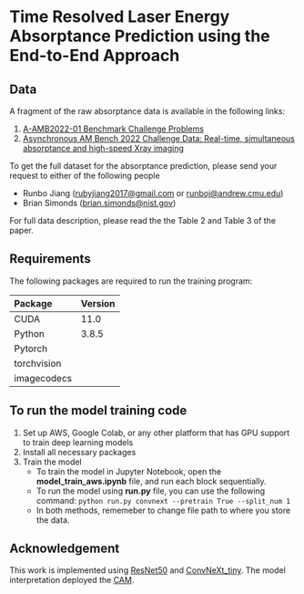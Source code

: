 # Time Resolved Laser Energy Absorptance Prediction using the End-to-End Approach

## Data
A fragment of the raw absorptance data is available in the following links:
1. [A-AMB2022-01 Benchmark Challenge Problems](https://www.nist.gov/ambench/amb2022-01-benchmark-challenge-problems)
2. [Asynchronous AM Bench 2022 Challenge Data: Real-time, simultaneous absorptance and high-speed Xray imaging](https://data.nist.gov/od/id/mds2-2525)

To get the full dataset for the absorptance prediction, please send your request to either of the following people
* Runbo Jiang (rubyjiang2017@gmail.com or runboj@andrew.cmu.edu)
* Brian Simonds (brian.simonds@nist.gov)

For full data description, please read the the Table 2 and Table 3 of the paper.

<!-- <p align="center">
<img src="docs/absorptance_dataset.png" height="300">
<br>
<b>Laser energy absorptance dataset description</b>
</p> -->

## Requirements
The following packages are required to run the training program:

| Package  | Version  |
| :------------ |:---------------|
| CUDA                  | 11.0    |
| Python                | 3.8.5   |
| Pytorch |
| torchvision |
| imagecodecs |

## To run the model training code
1. Set up AWS, Google Colab, or any other platform that has GPU support to train deep learning models
2. Install all necessary packages
3. Train the model
    - To train the model in Jupyter Notebook, open the **model_train_aws.ipynb** file, and run each block sequentially. 
    - To run the model using **run.py** file, you can use the following command: `python run.py convnext --pretrain True --split_num 1`
    - In both methods, rememeber to change file path to where you store the data.


## Acknowledgement
This work is implemented using [ResNet50](https://github.com/KaimingHe/deep-residual-networks) and [ConvNeXt_tiny](https://github.com/facebookresearch/ConvNeXt). The model interpretation deployed the [CAM](https://github.com/jacobgil/pytorch-grad-cam). 

